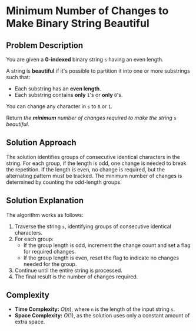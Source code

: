 # Minimum Number of Changes to Make Binary String Beautiful

## Problem Description

You are given a **0-indexed** binary string `s` having an even length.

A string is **beautiful** if it's possible to partition it into one or more substrings such that:

- Each substring has an **even length**.
- Each substring contains **only** `1`'s or **only** `0`'s.
  
You can change any character in `s` to `0` or `1`.

Return *the **minimum** number of changes required to make the string* `s` *beautiful*.

## Solution Approach

The solution identifies groups of consecutive identical characters in the string. For each group, if the length is odd, one change is needed to break the repetition. If the length is even, no change is required, but the alternating pattern must be tracked. The minimum number of changes is determined by counting the odd-length groups.

## Solution Explanation

The algorithm works as follows:
1. Traverse the string `s`, identifying groups of consecutive identical characters.
2. For each group:
   - If the group length is odd, increment the change count and set a flag for required changes.
   - If the group length is even, reset the flag to indicate no changes needed for the group.
3. Continue until the entire string is processed.
4. The final result is the number of changes required.

## Complexity

- **Time Complexity:** $O(n)$, where `n` is the length of the input string `s`.
- **Space Complexity:** $O(1)$, as the solution uses only a constant amount of extra space.
